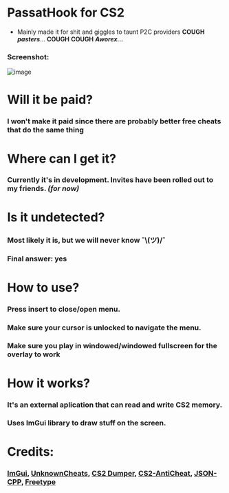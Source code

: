 # PassatHook for CS2
- Mainly made it for shit and giggles to taunt P2C providers **COUGH** ***pasters***... **COUGH** **COUGH** ***Aworex...***
### Screenshot:
![image](https://cdn.discordapp.com/attachments/1172175750405824552/1191676159650430996/image.png?ex=65a64de8&is=6593d8e8&hm=df13bc35730f775464b13ff9596327bf5837f1154ad610e1146fa852cb57e16e&)
# Will it be paid?
### I won't make it paid since there are probably better free cheats that do the same thing
# Where can I get it?
### Currently it's in development. Invites have been rolled out to my friends. *(for now)*
# Is it undetected?
### Most likely it is, but we will never know ¯\\(ツ)/¯
### Final answer: yes
# How to use?
### Press insert to close/open menu.
### Make sure your cursor is unlocked to navigate the menu.
### Make sure you play in windowed/windowed fullscreen for the overlay to work
# How it works?
### It's an external aplication that can read and write CS2 memory.
### Uses ImGui library to draw stuff on the screen.
# Credits:
### [ImGui](https://github.com/ocornut/imgui), [UnknownCheats](https://www.unknowncheats.me/), [CS2 Dumper](https://github.com/a2x/cs2-dumper), [CS2-AntiCheat](https://github.com/danielkrupinski/cs2-anticheat), [JSON-CPP](https://github.com/open-source-parsers/jsoncpp), [Freetype](https://freetype.org/)
